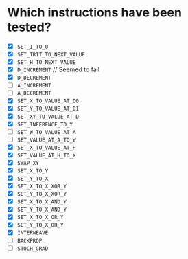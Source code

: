 # Which instructions have been tested?

- [X] `SET_I_TO_0`
- [X] `SET_TRIT_TO_NEXT_VALUE`
- [X] `SET_H_TO_NEXT_VALUE`
- [X] `D_INCREMENT` // Seemed to fail
- [X] `D_DECREMENT`
- [ ] `A_INCREMENT`
- [ ] `A_DECREMENT`
- [x] `SET_X_TO_VALUE_AT_D0`
- [x] `SET_Y_TO_VALUE_AT_D1`
- [x] `SET_XY_TO_VALUE_AT_D`
- [x] `SET_INFERENCE_TO_Y`
- [ ] `SET_W_TO_VALUE_AT_A`
- [ ] `SET_VALUE_AT_A_TO_W`
- [X] `SET_X_TO_VALUE_AT_H`
- [X] `SET_VALUE_AT_H_TO_X`
- [x] `SWAP_XY`
- [x] `SET_X_TO_Y`
- [x] `SET_Y_TO_X`
- [x] `SET_X_TO_X_XOR_Y`
- [x] `SET_Y_TO_X_XOR_Y`
- [x] `SET_X_TO_X_AND_Y`
- [x] `SET_Y_TO_X_AND_Y`
- [x] `SET_X_TO_X_OR_Y`
- [x] `SET_Y_TO_X_OR_Y`
- [X] `INTERWEAVE`
- [ ] `BACKPROP`
- [ ] `STOCH_GRAD`
